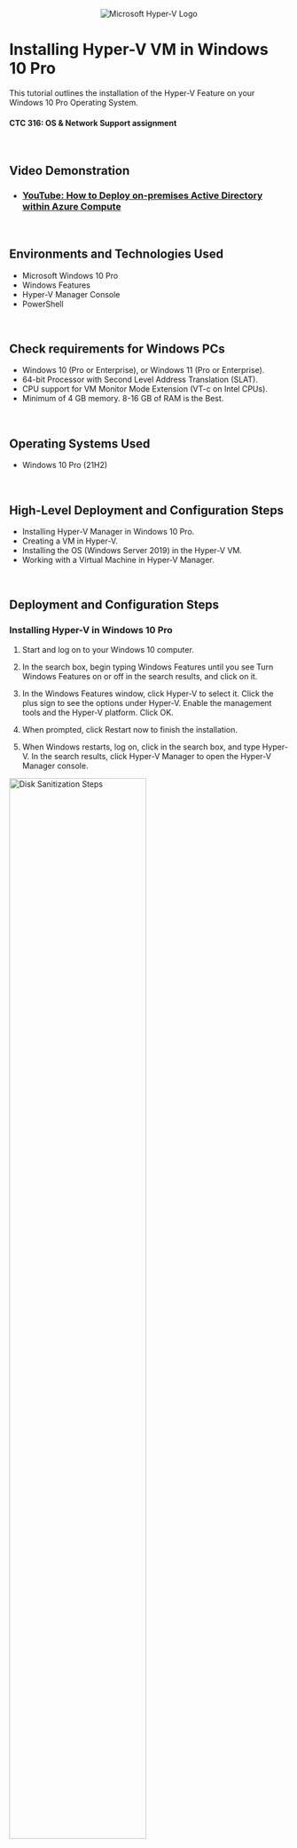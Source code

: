 <p align="center">
<img src="https://i.imgur.com/jajLI6i.png" alt="Microsoft Hyper-V Logo"/>
</p>

<h1>Installing Hyper-V VM in Windows 10 Pro</h1>
This tutorial outlines the installation of the Hyper-V Feature on your Windows 10 Pro Operating System.
<br />
<h4>CTC 316: OS & Network Support assignment</h4>
<br />

<h2>Video Demonstration</h2>

- ### [YouTube: How to Deploy on-premises Active Directory within Azure Compute](https://www.youtube.com)
<br />
<h2>Environments and Technologies Used</h2>

- Microsoft Windows 10 Pro
- Windows Features
- Hyper-V Manager Console
- PowerShell
<br />
<h2>Check requirements for Windows PCs</h2>

- Windows 10 (Pro or Enterprise), or Windows 11 (Pro or Enterprise).
- 64-bit Processor with Second Level Address Translation (SLAT).
- CPU support for VM Monitor Mode Extension (VT-c on Intel CPUs).
- Minimum of 4 GB memory. 8-16 GB of RAM is the Best.
<br />
<h2>Operating Systems Used</h2>

- Windows 10 Pro (21H2)
<br />
<h2>High-Level Deployment and Configuration Steps</h2>

- Installing Hyper-V Manager in Windows 10 Pro.
- Creating a VM in Hyper-V.
- Installing the OS (Windows Server 2019) in the Hyper-V VM.
- Working with a Virtual Machine in Hyper-V Manager.
<br />
<h2>Deployment and Configuration Steps</h2>
<h3>Installing Hyper-V in Windows 10 Pro</h3>
<p>
  
  1. Start and log on to your Windows 10 computer.
  
  2. In the search box, begin typing Windows Features until you see Turn Windows Features on or off in the search results, and click on it.
     
  3. In the Windows Features window, click Hyper-V to select it. Click the plus sign to see the options under Hyper-V. Enable the management tools and the Hyper-V platform. Click OK.

  4. When prompted, click Restart now to finish the installation.

  5. When Windows restarts, log on, click in the search box, and type Hyper-V. In the search results, click Hyper-V Manager to open the Hyper-V Manager console.
</p>
<p>
  <img src="https://i.imgur.com/gd9v5vy.png" height="70%" width="70%" alt="Disk Sanitization Steps"/>
  <img src="https://i.imgur.com/yWOVxDd.png" height="80%" width="90%" alt="Disk Sanitization Steps"/>
  <img src="https://i.imgur.com/Tevjoqi.png" height="90%" width="100%" alt="Disk Sanitization Steps"/>
</p>
<p>
  6. For the next Task, create a Virtual Machine and explore the settings. Leave Hyper-V Manager open if you plan to continue to the next project.
</p>
<br />
<h3>Creating a VM in Hyper-V</h3>
<p></p>


